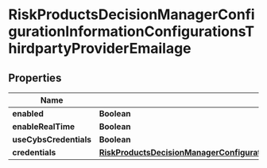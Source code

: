 
# RiskProductsDecisionManagerConfigurationInformationConfigurationsThirdpartyProviderEmailage

## Properties
Name | Type | Description | Notes
------------ | ------------- | ------------- | -------------
**enabled** | **Boolean** |  |  [optional]
**enableRealTime** | **Boolean** |  |  [optional]
**useCybsCredentials** | **Boolean** |  |  [optional]
**credentials** | [**RiskProductsDecisionManagerConfigurationInformationConfigurationsThirdpartyProviderAccurintCredentials**](RiskProductsDecisionManagerConfigurationInformationConfigurationsThirdpartyProviderAccurintCredentials.md) |  |  [optional]



